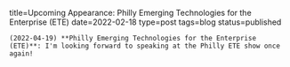 
title=Upcoming Appearance: Philly Emerging Technologies for the Enterprise (ETE)
date=2022-02-18
type=post
tags=blog
status=published
~~~~~~
(2022-04-19) **Philly Emerging Technologies for the Enterprise (ETE)**: I'm looking forward to speaking at the Philly ETE show once again! 
            